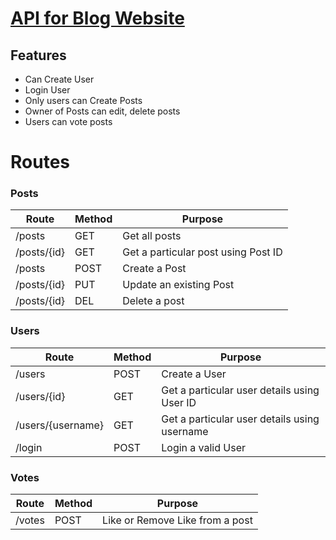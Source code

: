 # [API for Blog Website](https://fastapi-devansh.herokuapp.com)

## Features
- Can Create User
- Login User
- Only users can Create Posts
- Owner of Posts can edit, delete posts
- Users can vote posts


# Routes 

### Posts
                    
Route  | Method | Purpose
------------- | ------------- | -------------
/posts  | GET | Get all posts 
/posts/{id}  | GET | Get a particular post using Post ID
/posts | POST | Create a Post 
/posts/{id} | PUT | Update an existing Post
/posts/{id} | DEL | Delete a post 


### Users
                    
Route  | Method | Purpose
------------- | ------------- | -------------
/users  | POST | Create a User
/users/{id}  | GET | Get a particular user details using User ID
/users/{username} | GET | Get a particular user details using username
/login | POST | Login a valid User


### Votes
                    
Route  | Method | Purpose
------------- | ------------- | -------------
/votes  | POST | Like or Remove Like from a post
